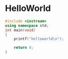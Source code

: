 # HelloWorld
```cpp
#include <iostream>
using namespace std;
int main(void)
{
    printf("helloworld\n");

    return 0;
}
```